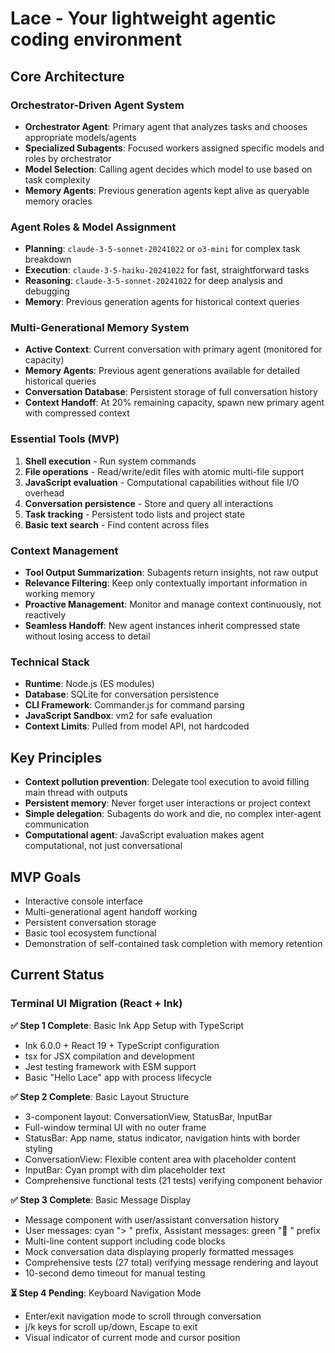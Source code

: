 # Lace - Your lightweight agentic coding environment

## Core Architecture

### Orchestrator-Driven Agent System
- **Orchestrator Agent**: Primary agent that analyzes tasks and chooses appropriate models/agents
- **Specialized Subagents**: Focused workers assigned specific models and roles by orchestrator
- **Model Selection**: Calling agent decides which model to use based on task complexity
- **Memory Agents**: Previous generation agents kept alive as queryable memory oracles

### Agent Roles & Model Assignment
- **Planning**: `claude-3-5-sonnet-20241022` or `o3-mini` for complex task breakdown
- **Execution**: `claude-3-5-haiku-20241022` for fast, straightforward tasks  
- **Reasoning**: `claude-3-5-sonnet-20241022` for deep analysis and debugging
- **Memory**: Previous generation agents for historical context queries

### Multi-Generational Memory System
- **Active Context**: Current conversation with primary agent (monitored for capacity)
- **Memory Agents**: Previous agent generations available for detailed historical queries
- **Conversation Database**: Persistent storage of full conversation history
- **Context Handoff**: At 20% remaining capacity, spawn new primary agent with compressed context

### Essential Tools (MVP)
1. **Shell execution** - Run system commands
2. **File operations** - Read/write/edit files with atomic multi-file support
3. **JavaScript evaluation** - Computational capabilities without file I/O overhead
4. **Conversation persistence** - Store and query all interactions
5. **Task tracking** - Persistent todo lists and project state
6. **Basic text search** - Find content across files

### Context Management
- **Tool Output Summarization**: Subagents return insights, not raw output
- **Relevance Filtering**: Keep only contextually important information in working memory
- **Proactive Management**: Monitor and manage context continuously, not reactively
- **Seamless Handoff**: New agent instances inherit compressed state without losing access to detail

### Technical Stack
- **Runtime**: Node.js (ES modules)
- **Database**: SQLite for conversation persistence
- **CLI Framework**: Commander.js for command parsing
- **JavaScript Sandbox**: vm2 for safe evaluation
- **Context Limits**: Pulled from model API, not hardcoded

## Key Principles
- **Context pollution prevention**: Delegate tool execution to avoid filling main thread with outputs
- **Persistent memory**: Never forget user interactions or project context
- **Simple delegation**: Subagents do work and die, no complex inter-agent communication
- **Computational agent**: JavaScript evaluation makes agent computational, not just conversational

## MVP Goals
- Interactive console interface
- Multi-generational agent handoff working
- Persistent conversation storage
- Basic tool ecosystem functional
- Demonstration of self-contained task completion with memory retention

## Current Status

### Terminal UI Migration (React + Ink)
**✅ Step 1 Complete**: Basic Ink App Setup with TypeScript
- Ink 6.0.0 + React 19 + TypeScript configuration
- tsx for JSX compilation and development
- Jest testing framework with ESM support
- Basic "Hello Lace" app with process lifecycle

**✅ Step 2 Complete**: Basic Layout Structure  
- 3-component layout: ConversationView, StatusBar, InputBar
- Full-window terminal UI with no outer frame
- StatusBar: App name, status indicator, navigation hints with border styling
- ConversationView: Flexible content area with placeholder content
- InputBar: Cyan prompt with dim placeholder text
- Comprehensive functional tests (21 tests) verifying component behavior

**✅ Step 3 Complete**: Basic Message Display
- Message component with user/assistant conversation history
- User messages: cyan "> " prefix, Assistant messages: green "🤖 " prefix
- Multi-line content support including code blocks
- Mock conversation data displaying properly formatted messages
- Comprehensive tests (27 total) verifying message rendering and layout
- 10-second demo timeout for manual testing

**⏳ Step 4 Pending**: Keyboard Navigation Mode
- Enter/exit navigation mode to scroll through conversation
- j/k keys for scroll up/down, Escape to exit
- Visual indicator of current mode and cursor position